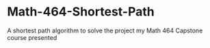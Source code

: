 # Math-464-Shortest-Path
A shortest path algorithm to solve the project my Math 464 Capstone course presented
